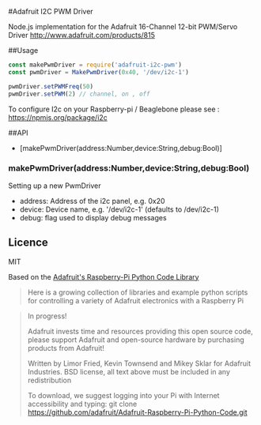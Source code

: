 #Adafruit I2C PWM Driver

Node.js implementation for the Adafruit 16-Channel 12-bit PWM/Servo Driver
http://www.adafruit.com/products/815



##Usage

```js
const makePwmDriver = require('adafruit-i2c-pwm')
const pwmDriver = MakePwmDriver(0x40, '/dev/i2c-1')

pwmDriver.setPWMFreq(50)
pwmDriver.setPWM(2) // channel, on , off

```
To configure I2c on your Raspberry-pi / Beaglebone please see : https://npmjs.org/package/i2c


##API


  - [makePwmDriver(address:Number,device:String,debug:Bool)]

### makePwmDriver(address:Number,device:String,debug:Bool)

Setting up a new PwmDriver

- address: Address of the i2c panel, e.g. 0x20
- device: Device name, e.g. '/dev/i2c-1' (defaults to /dev/i2c-1)
- debug: flag used to display debug messages


## Licence
MIT

Based on the [Adafruit's Raspberry-Pi Python Code Library](https://github.com/adafruit/Adafruit-Raspberry-Pi-Python-Code.git)

>  Here is a growing collection of libraries and example python scripts
>  for controlling a variety of Adafruit electronics with a Raspberry Pi

>  In progress!
>
>  Adafruit invests time and resources providing this open source code,
>  please support Adafruit and open-source hardware by purchasing
>  products from Adafruit!
>
>  Written by Limor Fried, Kevin Townsend and Mikey Sklar for Adafruit Industries.
>  BSD license, all text above must be included in any redistribution
>
>  To download, we suggest logging into your Pi with Internet accessibility and typing:
>  git clone https://github.com/adafruit/Adafruit-Raspberry-Pi-Python-Code.git
